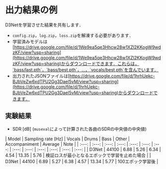 # 出力結果の例
D3Netを学習させた結果を共有します．
- `config.zip`，`log.zip`，`loss.zip`を解凍する必要があります．
- 学習済みモデルは[https://drive.google.com/file/d/1We9ea5qe3Hhcw28w1XZl2KKogW9wdzKF/view?usp=sharing](https://drive.google.com/file/d/1We9ea5qe3Hhcw28w1XZl2KKogW9wdzKF/view?usp=sharing)からダウンロードできます．これらは，`bass/last.pth`，`bass/best.pth`，...，`vocals/best.pth`を含んでいます．
- 出力されたJSONファイルは[https://drive.google.com/file/d/1hrhUekc-BJbVeZw6xdTPU2Gg3Dael5vM/view?usp=sharing](https://drive.google.com/file/d/1hrhUekc-BJbVeZw6xdTPU2Gg3Dael5vM/view?usp=sharing)からダウンロードできます．

## 実験結果
- SDR [dB] (`museval`によって計算された各曲のSDRの中央値の中央値)

| Model | Sampling rate [Hz] | Vocals | Drums | Bass | Other | Accompaniment | Average | Note |
| :---: | :---: | :---: | :---: | :---: | :---: | :---: | :---: | :---: | :---: | :---: | :---: | :---: |
| D3Net | 44100 | 6.88 | 5.26 | 6.34 | 4.54 | 13.35 | 5.76 | 検証ロスが最小となるエポックで学習を止めた場合 |
| D3Net | 44100 | 6.89 | 5.27 | 6.38 | 4.57 | 13.34 | 5.77 | 100エポック学習後 |